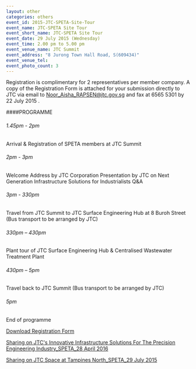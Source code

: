 ```yaml
---
layout: other
categories: others
event_id: 2015-JTC-SPETA-Site-Tour
event_name: JTC-SPETA Site Tour
event_short_name: JTC-SPETA Site Tour
event_date: 29 July 2015 (Wednesday)
event_time: 2.00 pm to 5.00 pm
event_venue_name: JTC Summit
event_address: "8 Jurong Town Hall Road, S(609434)"
event_venue_tel: 
event_photo_count: 3
---
```



Registration is complimentary for 2 representatives per member company.  A copy of the Registration Form is attached for your submission directly to JTC via email to Noor_Aisha_RAPSEN@jtc.gov.sg and fax at 6565 5301 by 22 July 2015 .

####PROGRAMME

###### 1.45pm - 2pm 
Arrival & Registration of SPETA members at JTC Summit

###### 2pm - 3pm
Welcome Address by JTC Corporation
Presentation by JTC on Next Generation Infrastructure Solutions for Industrialists
Q&A

###### 3pm - 330pm            
Travel from JTC Summit to JTC Surface Engineering Hub at 8 Buroh Street
(Bus transport to be arranged by JTC)

###### 330pm – 430pm
Plant tour of JTC Surface Engineering Hub & Centralised Wastewater Treatment Plant
 
###### 430pm – 5pm
Travel back to JTC Summit
(Bus transport to be arranged by JTC)

###### 5pm
End of programme


<a href="{{ site.url }}/images/events/2015-JTC-SPETA-Site-Tour/form.docx">Download Registration Form</a><br>

<a href="{{ site.url }}/documents/4.pdf">Sharing on JTC's Innovative Infrastructure Solutions For The Precision Engineering Industry_SPETA_28 April 2016</a><br>

<a href="{{ site.url }}/documents/2.pdf">Sharing on JTC Space at Tampines North_SPETA_29 July 2015</a><br>

